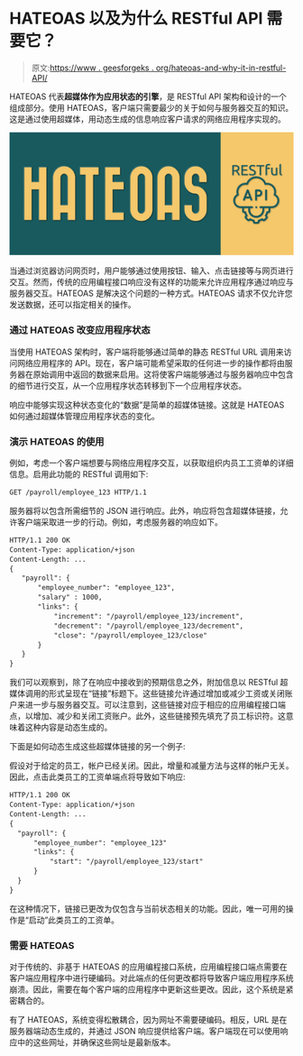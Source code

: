 # HATEOAS 以及为什么 RESTful API 需要它？

> 原文:[https://www . geesforgeks . org/hateoas-and-why-it-in-restful-API/](https://www.geeksforgeeks.org/hateoas-and-why-its-needed-in-restful-api/)

HATEOAS 代表**超媒体作为应用状态的引擎**，是 RESTful API 架构和设计的一个组成部分。使用 HATEOAS，客户端只需要最少的关于如何与服务器交互的知识。这是通过使用超媒体，用动态生成的信息响应客户请求的网络应用程序实现的。

![HATEOAS-and-Why-Its-Needed-in-RESTful-API](img/9c43c2acb691c29dfd2892a0a2b5c8cd.png)

当通过浏览器访问网页时，用户能够通过使用按钮、输入、点击链接等与网页进行交互。然而，传统的应用编程接口响应没有这样的功能来允许应用程序通过响应与服务器交互。HATEOAS 是解决这个问题的一种方式。HATEOAS 请求不仅允许您发送数据，还可以指定相关的操作。

### 通过 HATEOAS 改变应用程序状态

当使用 HATEOAS 架构时，客户端将能够通过简单的静态 RESTful URL 调用来访问网络应用程序的 API。现在，客户端可能希望采取的任何进一步的操作都将由服务器在原始调用中返回的数据来启用。这将使客户端能够通过与服务器响应中包含的细节进行交互，从一个应用程序状态转移到下一个应用程序状态。

响应中能够实现这种状态变化的“数据”是简单的超媒体链接。这就是 HATEOAS 如何通过超媒体管理应用程序状态的变化。

### 演示 HATEOAS 的使用

例如，考虑一个客户端想要与网络应用程序交互，以获取组织内员工工资单的详细信息。启用此功能的 RESTful 调用如下:

```html
GET /payroll/employee_123 HTTP/1.1

```

服务器将以包含所需细节的 JSON 进行响应。此外，响应将包含超媒体链接，允许客户端采取进一步的行动。例如，考虑服务器的响应如下。

```html
HTTP/1.1 200 OK
Content-Type: application/+json
Content-Length: ...
{
   "payroll": {
       "employee_number": "employee_123",
       "salary" : 1000,
       "links": {
           "increment": "/payroll/employee_123/increment",
           "decrement": "/payroll/employee_123/decrement",
           "close": "/payroll/employee_123/close"
       }
   }
}

```

我们可以观察到，除了在响应中接收到的预期信息之外，附加信息以 RESTful 超媒体调用的形式呈现在“链接”标题下。这些链接允许通过增加或减少工资或关闭账户来进一步与服务器交互。可以注意到，这些链接对应于相应的应用编程接口端点，以增加、减少和关闭工资账户。此外，这些链接预先填充了员工标识符。这意味着这种内容是动态生成的。

下面是如何动态生成这些超媒体链接的另一个例子:

假设对于给定的员工，帐户已经关闭。因此，增量和减量方法与这样的帐户无关。因此，点击此类员工的工资单端点将导致如下响应:

```html
HTTP/1.1 200 OK
Content-Type: application/+json
Content-Length: ...
{
  "payroll": {
      "employee_number": "employee_123"
      "links": {
          "start": "/payroll/employee_123/start"
      }
  }
}

```

在这种情况下，链接已更改为仅包含与当前状态相关的功能。因此，唯一可用的操作是“启动”此类员工的工资单。

### 需要 HATEOAS

对于传统的、非基于 HATEOAS 的应用编程接口系统，应用编程接口端点需要在客户端应用程序中进行硬编码。对此端点的任何更改都将导致客户端应用程序系统崩溃。因此，需要在每个客户端的应用程序中更新这些更改。因此，这个系统是紧密耦合的。

有了 HATEOAS，系统变得松散耦合，因为网址不需要硬编码。相反，URL 是在服务器端动态生成的，并通过 JSON 响应提供给客户端。客户端现在可以使用响应中的这些网址，并确保这些网址是最新版本。